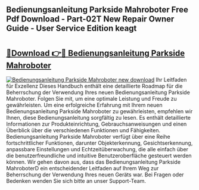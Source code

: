 ## Bedienungsanleitung Parkside Mahroboter Free Pdf Download - Part-02T New Repair Owner Guide - User Service Edition keagt

# <h2><a href="http://df3muy5.blite.top/?on=Bedienungsanleitung+Parkside+Mahroboter">🔗Download 👉🔴 Bedienungsanleitung Parkside Mahroboter</a></h2>

[![Bedienungsanleitung Parkside Mahroboter new download](https://i.imgur.com/lujVjoI.png)](http://df3muy5.blite.top/?on=Bedienungsanleitung+Parkside+Mahroboter)
Ihr Leitfaden für Exzellenz Dieses Handbuch enthält eine detaillierte Roadmap für die Beherrschung der Verwendung Ihres neuen Bedienungsanleitung Parkside Mahroboter. Folgen Sie mit, um eine optimale Leistung und Freude zu gewährleisten. Um eine erfolgreiche Erfahrung mit Ihrem neuen Bedienungsanleitung Parkside Mahroboter zu gewährleisten, empfehlen wir Ihnen, diese Bedienungsanleitung sorgfältig zu lesen. Es enthält detaillierte Informationen zur Produkteinrichtung, Gebrauchsanweisungen und einen Überblick über die verschiedenen Funktionen und Fähigkeiten. Bedienungsanleitung Parkside Mahroboter verfügt über eine Reihe fortschrittlicher Funktionen, darunter Objekterkennung, Gesichtserkennung, anpassbare Einstellungen und Echtzeitüberwachung, die alle einfach über die benutzerfreundliche und intuitive Benutzeroberfläche gesteuert werden können. Wir gehen davon aus, dass das Bedienungsanleitung Parkside MahroboterD ein entscheidender Leitfaden auf Ihrem Weg zur Beherrschung der Verwendung Ihres neuen Geräts war. Bei Fragen oder Bedenken wenden Sie sich bitte an unser Support-Team.
